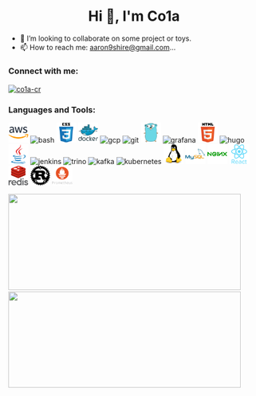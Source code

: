 <h1 align="center">Hi 👋, I'm Co1a</h1>

- 👯 I’m looking to collaborate on some project or toys.
- 📫 How to reach me: aaron9shire@gmail.com...

<h3 align="left">Connect with me:</h3>
<p align="left">
    <a href="https://linkedin.com/in/co1a-cr" target="blank">
        <img align="center"
            src="https://raw.githubusercontent.com/rahuldkjain/github-profile-readme-generator/master/src/images/icons/Social/linked-in-alt.svg"
            alt="co1a-cr" height="30" width="40" />
    </a>
</p>

<h3 align="left">Languages and Tools:</h3>
<p align="left">
    <a target="_blank" rel="noreferrer">
        <img
            src="https://raw.githubusercontent.com/devicons/devicon/master/icons/amazonwebservices/amazonwebservices-original-wordmark.svg"
            alt="aws" width="40" height="40" />
    </a>
    <a target="_blank" rel="noreferrer">
        <img src="https://www.vectorlogo.zone/logos/gnu_bash/gnu_bash-icon.svg" alt="bash"
            width="40" height="40" />
    </a>
    <a target="_blank" rel="noreferrer">
        <img
            src="https://raw.githubusercontent.com/devicons/devicon/master/icons/css3/css3-original-wordmark.svg"
            alt="css3" width="40" height="40" />
    </a>
    <a target="_blank" rel="noreferrer">
        <img
            src="https://raw.githubusercontent.com/devicons/devicon/master/icons/docker/docker-original-wordmark.svg"
            alt="docker" width="40" height="40" />
    </a>
    <a target="_blank" rel="noreferrer">
        <img src="https://www.vectorlogo.zone/logos/google_cloud/google_cloud-icon.svg" alt="gcp"
            width="40" height="40" />
    </a>
    <a target="_blank" rel="noreferrer">
        <img src="https://www.vectorlogo.zone/logos/git-scm/git-scm-icon.svg" alt="git" width="40"
            height="40" />
    </a>
    <a target="_blank" rel="noreferrer">
        <img
            src="https://raw.githubusercontent.com/devicons/devicon/master/icons/go/go-original.svg"
            alt="go" width="40" height="40" />
    </a>
    <a target="_blank" rel="noreferrer">
        <img src="https://www.vectorlogo.zone/logos/grafana/grafana-icon.svg" alt="grafana"
            width="40" height="40" />
    </a>
    </a>
    <a target="_blank" rel="noreferrer">
        <img
            src="https://raw.githubusercontent.com/devicons/devicon/master/icons/html5/html5-original-wordmark.svg"
            alt="html5" width="40" height="40" />
    </a>
    <a target="_blank" rel="noreferrer">
        <img src="https://api.iconify.design/logos-hugo.svg" alt="hugo" width="40" height="40" />
    </a>
    <a target="_blank" rel="noreferrer">
        <img
            src="https://raw.githubusercontent.com/devicons/devicon/master/icons/java/java-original.svg"
            alt="java" width="40" height="40" />
    </a>
    <a target="_blank" rel="noreferrer">
        <img src="https://www.vectorlogo.zone/logos/jenkins/jenkins-icon.svg" alt="jenkins"
            width="40" height="40" />
    </a>
    <a target="_blank" rel="noreferrer">
        <img src="https://trino.io/assets/images/trino-logo/trino-ko_tiny-alt.svg" alt="trino"
            width="40" height="40 />
    </a>
    <a target="_blank" rel="noreferrer">
        <img src="https://www.vectorlogo.zone/logos/apache_kafka/apache_kafka-icon.svg" alt="kafka"
            width="40" height="40" />
    </a>
    <a target="_blank" rel="noreferrer">
        <img src="https://www.vectorlogo.zone/logos/kubernetes/kubernetes-icon.svg" alt="kubernetes"
            width="40" height="40" />
    </a>
    <a target="_blank" rel="noreferrer">
        <img
            src="https://raw.githubusercontent.com/devicons/devicon/master/icons/linux/linux-original.svg"
            alt="linux" width="40" height="40" />
    </a>
    <a target="_blank" rel="noreferrer">
        <img
            src="https://raw.githubusercontent.com/devicons/devicon/master/icons/mysql/mysql-original-wordmark.svg"
            alt="mysql" width="40" height="40" />
    </a>
    <a target="_blank" rel="noreferrer">
    <img
        src="https://raw.githubusercontent.com/devicons/devicon/master/icons/nginx/nginx-original.svg"
        alt="nginx" width="40" height="40" />
    <a target="_blank" rel="noreferrer">
        <img
            src="https://raw.githubusercontent.com/devicons/devicon/master/icons/react/react-original-wordmark.svg"
            alt="react" width="40" height="40" />
    </a>
    <a target="_blank" rel="noreferrer">
        <img
            src="https://raw.githubusercontent.com/devicons/devicon/master/icons/redis/redis-original-wordmark.svg"
            alt="redis" width="40" height="40" />
    </a>
    <a target="_blank" rel="noreferrer">
        <img
            src="https://github.com/devicons/devicon/blob/master/icons/rust/rust-original.svg"
            alt="rust" width="40" height="40" />
    </a>
    <a>
        <img
            src="https://raw.githubusercontent.com/devicons/devicon/master/icons/prometheus/prometheus-original-wordmark.svg"
            alt="prometheus" width="40" height="40" />
    </a>
</p>
<p>
    <a>
        <img
            src="https://github-readme-stats.vercel.app/api?username=max-cheng&count_private=true&show_icons=true"
            width="466" height="193" />
    </a>
    <a>
        <img
            src="https://github-readme-stats.vercel.app/api/top-langs/?username=max-cheng&hide=html,javascript,vue&layout=compact"
            width="466" height="193" />
    </a>
</p>
